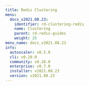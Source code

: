 ```yaml
---
title: Redis Clustering
menu:
  docs_v2021.08.23:
    identifier: rd-clustering-redis
    name: Clustering
    parent: rd-redis-guides
    weight: 25
menu_name: docs_v2021.08.23
info:
  autoscaler: v0.5.0
  cli: v0.20.0
  community: v0.20.0
  enterprise: v0.7.0
  installer: v2021.08.23
  version: v2021.08.23
---
```


